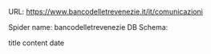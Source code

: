 URL: https://www.bancodelletrevenezie.it/it/comunicazioni

Spider name: bancodelletrevenezie
DB Schema:

title
content
date